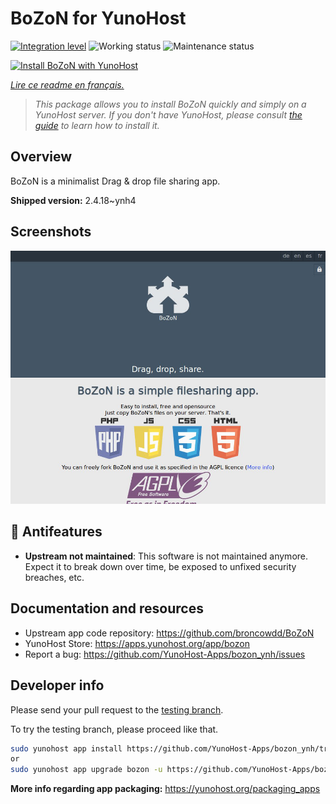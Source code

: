 <!--
N.B.: This README was automatically generated by https://github.com/YunoHost/apps/tree/master/tools/README-generator
It shall NOT be edited by hand.
-->

# BoZoN for YunoHost

[![Integration level](https://dash.yunohost.org/integration/bozon.svg)](https://dash.yunohost.org/appci/app/bozon) ![Working status](https://ci-apps.yunohost.org/ci/badges/bozon.status.svg) ![Maintenance status](https://ci-apps.yunohost.org/ci/badges/bozon.maintain.svg)

[![Install BoZoN with YunoHost](https://install-app.yunohost.org/install-with-yunohost.svg)](https://install-app.yunohost.org/?app=bozon)

*[Lire ce readme en français.](./README_fr.md)*

> *This package allows you to install BoZoN quickly and simply on a YunoHost server.
If you don't have YunoHost, please consult [the guide](https://yunohost.org/#/install) to learn how to install it.*

## Overview

BoZoN is a minimalist Drag & drop file sharing app.


**Shipped version:** 2.4.18~ynh4

## Screenshots

![Screenshot of BoZoN](./doc/screenshots/bozon_screenshot.png)

## :red_circle: Antifeatures

- **Upstream not maintained**: This software is not maintained anymore. Expect it to break down over time, be exposed to unfixed security breaches, etc.

## Documentation and resources

* Upstream app code repository: <https://github.com/broncowdd/BoZoN>
* YunoHost Store: <https://apps.yunohost.org/app/bozon>
* Report a bug: <https://github.com/YunoHost-Apps/bozon_ynh/issues>

## Developer info

Please send your pull request to the [testing branch](https://github.com/YunoHost-Apps/bozon_ynh/tree/testing).

To try the testing branch, please proceed like that.

``` bash
sudo yunohost app install https://github.com/YunoHost-Apps/bozon_ynh/tree/testing --debug
or
sudo yunohost app upgrade bozon -u https://github.com/YunoHost-Apps/bozon_ynh/tree/testing --debug
```

**More info regarding app packaging:** <https://yunohost.org/packaging_apps>
